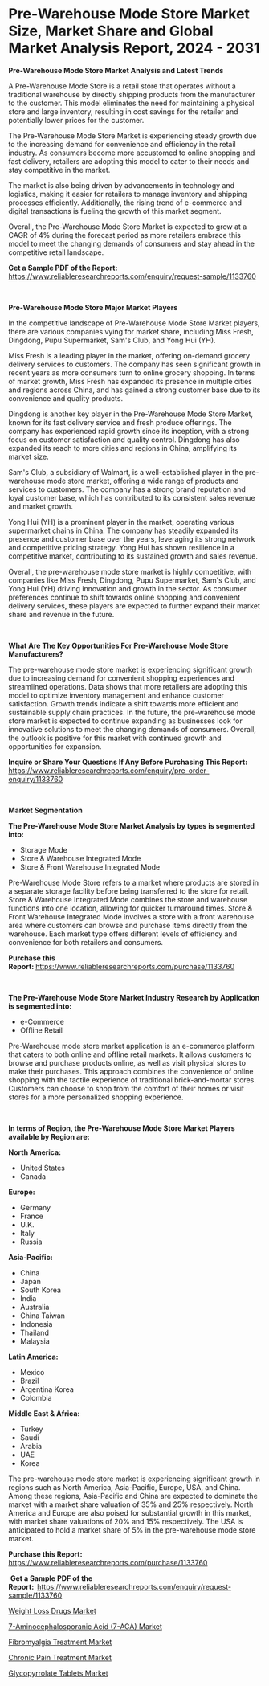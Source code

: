 <p><h1>Pre-Warehouse Mode Store Market Size, Market Share and Global Market Analysis Report, 2024 - 2031</h1></p><p><strong>Pre-Warehouse Mode Store Market Analysis and Latest Trends</strong></p>
<p><p>A Pre-Warehouse Mode Store is a retail store that operates without a traditional warehouse by directly shipping products from the manufacturer to the customer. This model eliminates the need for maintaining a physical store and large inventory, resulting in cost savings for the retailer and potentially lower prices for the customer. </p><p>The Pre-Warehouse Mode Store Market is experiencing steady growth due to the increasing demand for convenience and efficiency in the retail industry. As consumers become more accustomed to online shopping and fast delivery, retailers are adopting this model to cater to their needs and stay competitive in the market. </p><p>The market is also being driven by advancements in technology and logistics, making it easier for retailers to manage inventory and shipping processes efficiently. Additionally, the rising trend of e-commerce and digital transactions is fueling the growth of this market segment.</p><p>Overall, the Pre-Warehouse Mode Store Market is expected to grow at a CAGR of 4% during the forecast period as more retailers embrace this model to meet the changing demands of consumers and stay ahead in the competitive retail landscape.</p></p>
<p><strong>Get a Sample PDF of the Report:&nbsp;</strong> <a href="https://www.reliableresearchreports.com/enquiry/request-sample/1133760">https://www.reliableresearchreports.com/enquiry/request-sample/1133760</a></p>
<p>&nbsp;</p>
<p><strong>Pre-Warehouse Mode Store Major Market Players</strong></p>
<p><p>In the competitive landscape of Pre-Warehouse Mode Store Market players, there are various companies vying for market share, including Miss Fresh, Dingdong, Pupu Supermarket, Sam's Club, and Yong Hui (YH). </p><p>Miss Fresh is a leading player in the market, offering on-demand grocery delivery services to customers. The company has seen significant growth in recent years as more consumers turn to online grocery shopping. In terms of market growth, Miss Fresh has expanded its presence in multiple cities and regions across China, and has gained a strong customer base due to its convenience and quality products.</p><p>Dingdong is another key player in the Pre-Warehouse Mode Store Market, known for its fast delivery service and fresh produce offerings. The company has experienced rapid growth since its inception, with a strong focus on customer satisfaction and quality control. Dingdong has also expanded its reach to more cities and regions in China, amplifying its market size.</p><p>Sam's Club, a subsidiary of Walmart, is a well-established player in the pre-warehouse mode store market, offering a wide range of products and services to customers. The company has a strong brand reputation and loyal customer base, which has contributed to its consistent sales revenue and market growth.</p><p>Yong Hui (YH) is a prominent player in the market, operating various supermarket chains in China. The company has steadily expanded its presence and customer base over the years, leveraging its strong network and competitive pricing strategy. Yong Hui has shown resilience in a competitive market, contributing to its sustained growth and sales revenue.</p><p>Overall, the pre-warehouse mode store market is highly competitive, with companies like Miss Fresh, Dingdong, Pupu Supermarket, Sam's Club, and Yong Hui (YH) driving innovation and growth in the sector. As consumer preferences continue to shift towards online shopping and convenient delivery services, these players are expected to further expand their market share and revenue in the future.</p></p>
<p>&nbsp;</p>
<p><strong>What Are The Key Opportunities For Pre-Warehouse Mode Store Manufacturers?</strong></p>
<p><p>The pre-warehouse mode store market is experiencing significant growth due to increasing demand for convenient shopping experiences and streamlined operations. Data shows that more retailers are adopting this model to optimize inventory management and enhance customer satisfaction. Growth trends indicate a shift towards more efficient and sustainable supply chain practices. In the future, the pre-warehouse mode store market is expected to continue expanding as businesses look for innovative solutions to meet the changing demands of consumers. Overall, the outlook is positive for this market with continued growth and opportunities for expansion.</p></p>
<p><strong>Inquire or Share Your Questions If Any Before Purchasing This Report:</strong> <a href="https://www.reliableresearchreports.com/enquiry/pre-order-enquiry/1133760">https://www.reliableresearchreports.com/enquiry/pre-order-enquiry/1133760</a></p>
<p>&nbsp;</p>
<p><strong>Market Segmentation</strong></p>
<p><strong>The Pre-Warehouse Mode Store Market Analysis by types is segmented into:</strong></p>
<p><ul><li>Storage Mode</li><li>Store & Warehouse Integrated Mode</li><li>Store & Front Warehouse Integrated Mode</li></ul></p>
<p><p>Pre-Warehouse Mode Store refers to a market where products are stored in a separate storage facility before being transferred to the store for retail. Store & Warehouse Integrated Mode combines the store and warehouse functions into one location, allowing for quicker turnaround times. Store & Front Warehouse Integrated Mode involves a store with a front warehouse area where customers can browse and purchase items directly from the warehouse. Each market type offers different levels of efficiency and convenience for both retailers and consumers.</p></p>
<p><strong>Purchase this Report:&nbsp;</strong><a href="https://www.reliableresearchreports.com/purchase/1133760">https://www.reliableresearchreports.com/purchase/1133760</a></p>
<p>&nbsp;</p>
<p><strong>The Pre-Warehouse Mode Store Market Industry Research by Application is segmented into:</strong></p>
<p><ul><li>e-Commerce</li><li>Offline Retail</li></ul></p>
<p><p>Pre-Warehouse mode store market application is an e-commerce platform that caters to both online and offline retail markets. It allows customers to browse and purchase products online, as well as visit physical stores to make their purchases. This approach combines the convenience of online shopping with the tactile experience of traditional brick-and-mortar stores. Customers can choose to shop from the comfort of their homes or visit stores for a more personalized shopping experience.</p></p>
<p>&nbsp;</p>
<p><strong>In terms of Region, the Pre-Warehouse Mode Store Market Players available by Region are:</strong></p>
<p>
    <p> <strong> North America: </strong>
        <ul>
            <li>United States</li>
            <li>Canada</li>
        </ul>
        </p> 
    <p> <strong> Europe: </strong>
        <ul>
            <li>Germany</li>
            <li>France</li>
            <li>U.K.</li>
            <li>Italy</li>
            <li>Russia</li>
        </ul>
        </p> 
    <p> <strong> Asia-Pacific: </strong>
        <ul>
            <li>China</li>
            <li>Japan</li>
            <li>South Korea</li>
            <li>India</li>
            <li>Australia</li>
            <li>China Taiwan</li>
            <li>Indonesia</li>
            <li>Thailand</li>
            <li>Malaysia</li>
        </ul>
        </p> 
    <p> <strong> Latin America: </strong>
        <ul>
            <li>Mexico</li>
            <li>Brazil</li>
            <li>Argentina Korea</li>
            <li>Colombia</li>
        </ul>
        </p> 
    <p> <strong> Middle East & Africa: </strong>
        <ul>
            <li>Turkey</li>
            <li>Saudi</li>
            <li>Arabia</li>
            <li>UAE</li>
            <li>Korea</li>
        </ul>
    </p>
    </p>
<p><p>The pre-warehouse mode store market is experiencing significant growth in regions such as North America, Asia-Pacific, Europe, USA, and China. Among these regions, Asia-Pacific and China are expected to dominate the market with a market share valuation of 35% and 25% respectively. North America and Europe are also poised for substantial growth in this market, with market share valuations of 20% and 15% respectively. The USA is anticipated to hold a market share of 5% in the pre-warehouse mode store market.</p></p>
<p><strong>Purchase this Report: </strong><a href="https://www.reliableresearchreports.com/purchase/1133760">https://www.reliableresearchreports.com/purchase/1133760</a></p>
<p>&nbsp;<strong>Get a Sample PDF of the Report:&nbsp;&nbsp;</strong><a href="https://www.reliableresearchreports.com/enquiry/request-sample/1133760">https://www.reliableresearchreports.com/enquiry/request-sample/1133760</a></p>
<p><strong></strong></p>
<p><p><a href="https://medium.com/@chiragreportprime1/weight-loss-drugs-market-the-key-to-successful-business-strategy-forecast-till-2031-9fca4c94fbbc">Weight Loss Drugs Market</a></p><p><a href="https://medium.com/@chiragreportprime1/7-aminocephalosporanic-acid-7-aca-market-size-reveals-the-best-marketing-channels-in-global-39f704dec441">7-Aminocephalosporanic Acid (7-ACA) Market</a></p><p><a href="https://medium.com/@vrahul.reportprime/fibromyalgia-treatment-market-research-report-its-history-and-forecast-2024-to-2031-6979a45c4500">Fibromyalgia Treatment Market</a></p><p><a href="https://medium.com/@vrahul.reportprime/chronic-pain-treatment-market-the-key-to-successful-business-strategy-forecast-till-2031-0ad33e025c9b">Chronic Pain Treatment Market</a></p><p><a href="https://medium.com/@avaalsop666/glycopyrrolate-tablets-nbsp-market-focuses-on-market-share-size-and-projected-forecast-till-2031-afdfded2e349">Glycopyrrolate Tablets Market</a></p></p>
